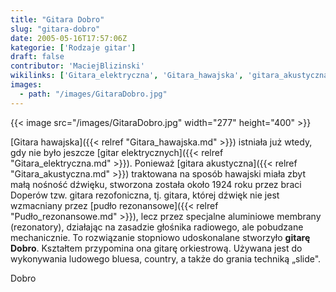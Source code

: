```yaml
---
title: "Gitara Dobro"
slug: "gitara-dobro"
date: 2005-05-16T17:57:06Z
kategorie: ['Rodzaje gitar']
draft: false
contributor: 'MaciejBlizinski'
wikilinks: ['Gitara_elektryczna', 'Gitara_hawajska', 'gitara_akustyczna', 'grafika:GitaraDobro.jpg', 'pud%C5%82o_rezonansowe']
images:
  - path: "/images/GitaraDobro.jpg"
---
```

{{< image src="/images/GitaraDobro.jpg" width="277" height="400" >}}

[Gitara hawajska]({{< relref "Gitara_hawajska.md" >}}) istniała już wtedy, gdy
nie było jeszcze [gitar elektrycznych]({{< relref "Gitara_elektryczna.md" >}}).
Ponieważ [gitara akustyczna]({{< relref "Gitara_akustyczna.md" >}}) traktowana na
sposób hawajski miała zbyt małą nośność dźwięku, stworzona została około
1924 roku przez braci Doperów tzw. gitara rezofoniczna, tj. gitara,
której dźwięk nie jest wzmacniany przez [pudło
rezonansowe]({{< relref "Pudło_rezonansowe.md" >}}), lecz przez specjalne
aluminiowe membrany (rezonatory), działając na zasadzie głośnika
radiowego, ale pobudzane mechanicznie. To rozwiązanie stopniowo
udoskonalane stworzyło **gitarę Dobro**. Kształtem przypomina ona gitarę
orkiestrową. Używana jest do wykonywania ludowego bluesa, country, a
także do grania techniką „slide".

Dobro<!-- link nie odnosił się do niczego: 'Gitara Dobro' (PosixPath('Gitara_Dobro.md')) links to 'kategoria:rodzaje_gitar' (PosixPath('/no/path/exists')) and that does not exist -->
